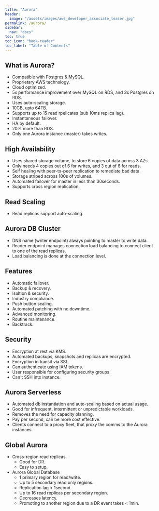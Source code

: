 ```yaml
---
title: "Aurora"
header:
  image: "/assets/images/aws_developer_associate_teaser.jpg"
permalink: /aurora/
sidebar:
  nav: "docs"
toc: true
toc_icon: "book-reader"
toc_label: "Table of Contents"
---
```


## What is Aurora?

- Compatible with Postgres & MySQL.
- Proprietary AWS technology.
- Cloud optimized.
- 5x performance improvement over MySQL on RDS, and 3x Postgres on RDS.
- Uses auto-scaling storage.
- 10GB, upto 64TB.
- Supports up to 15 read rpelicates (sub 10ms replica lag).
- Instantaneous failover.
- HA by default.
- 20% more than RDS.
- Only one Aurora instance (master) takes writes.

## High Availability

- Uses shared storage volume, to store 6 copies of data across 3 AZs.
- Only needs 4 copies out of 6 for writes, and 3 out of 6 for reads.
- Self healing with peer-to-peer replication to remediate bad data.
- Storage striped across 100s of volumes.
- Automated failover for master in less than 30seconds.
- Supports cross region replication.

## Read Scaling

- Read replicas support auto-scaling.

## Aurora DB Cluster

- DNS name (writer endpoint) always pointing to master to write data.
- Reader endpoint manages connection load balancing to connect client to one of the read replicas.
- Load balancing is done at the connection level.

## Features

- Automatic failover.
- Backup & recovery.
- Isoltion & security.
- Industry compliance.
- Push button scaling.
- Automated patching with no downtime.
- Advanced monitoring.
- Routine maintenance.
- Backtrack.

## Security

- Encryption at rest via KMS.
- Automated backups, snapshots and replicas are encrypted.
- Encryption in transit via SSL.
- Can authenticate using IAM tokens.
- User responsible for configuring security groups.
- Can't SSH into instance.

## Aurora Serverless

- Automated db instantiation and auto-scaling based on actual usage.
- Good for infrequent, intermittent or unpredictable workloads.
- Removes the need for capacity planning.
- Pay per second, can be more cost effective.
- Clients connect to a proxy fleet, that proxy the comms to the Aurora instances.

## Global Aurora

- Cross-region read replicas.
  - Good for DR.
  - Easy to setup.
- Aurora Global Database
  - 1 primary region for read/write.
  - Up to 5 secondary read only regions.
  - Replication lag < 1second.
  - Up to 16 read replicas per secondary region.
  - Decreases latency.
  - Promoting to another region due to a DR event takes < 1min.
